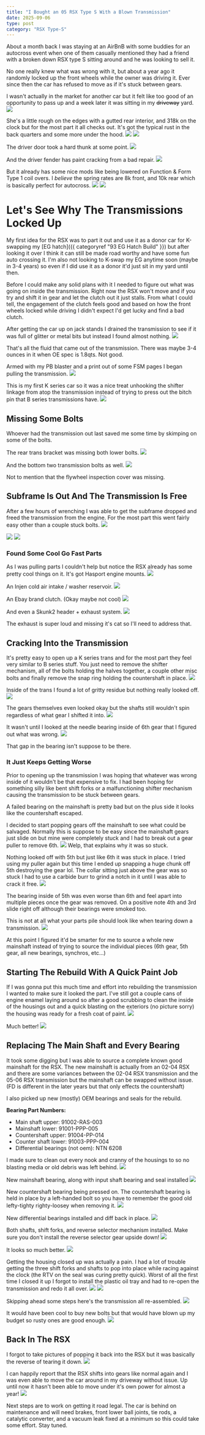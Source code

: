 ```yaml
---
title: "I Bought an 05 RSX Type S With a Blown Transmission"
date: 2025-09-06
type: post
category: "RSX Type-S"
---
```


About a month back I was staying at an AirBnB with some buddies for an autocross event when one of them casually mentioned they had a friend with a broken down RSX type S sitting around and he was looking to sell it.

No one really knew what was wrong with it, but about a year ago it randomly locked up the front wheels while the owner was driving it. Ever since then the car has refused to move as if it's stuck between gears.

I wasn't actually in the market for another car but it felt like too good of an opportunity to pass up and a week later it was sitting in my ~~driveway~~ yard.
![](./images/1a.jpg)

She's a little rough on the edges with a gutted rear interior, and 318k on the clock but for the most part it all checks out. It's got the typical rust in the back quarters and some more under the hood.
![](./images/1b.jpg)
![](./images/1c.jpg)

The driver door took a hard thunk at some point.
![](./images/1d.jpg)

And the driver fender has paint cracking from a bad repair.
![](./images/1e.jpg)

But it already has some nice mods like being lowered on Function & Form Type 1 coil overs. I _believe_ the spring rates are 8k front, and 10k rear which is basically perfect for autocross.
![](./images/1f.jpg)
![](./images/1g.jpg)

# Let's See Why The Transmissions Locked Up

My first idea for the RSX was to part it out and use it as a donor car for K-swapping my [EG hatch]({{ categoryref "93 EG Hatch Build" }}) but after looking it over I think it can still be made road worthy and have some fun auto crossing it. I'm also not looking to K-swap my EG anytime soon (maybe in 3-4 years) so even if I did use it as a donor it'd just sit in my yard until then.

Before I could make any solid plans with it I needed to figure out what was going on inside the transmission. Right now the RSX won't move and if you try and shift it in gear and let the clutch out it just stalls. From what I could tell, the engagement of the clutch feels good and based on how the front wheels locked while driving I didn't expect I'd get lucky and find a bad clutch.

After getting the car up on jack stands I drained the transmission to see if it was full of glitter or metal bits but instead I found almost nothing.
![](./images/2a.jpg)

That's all the fluid that came out of the transmission. There was maybe 3-4 ounces in it when OE spec is 1.8qts. Not good.

Armed with my PB blaster and a print out of some FSM pages I began pulling the transmission.
![](./images/2b.jpg)

This is my first K series car so it was a nice treat unhooking the shifter linkage from atop the transmission instead of trying to press out the bitch pin that B series transmissions have.
![](./images/2c.jpg)

## Missing Some Bolts

Whoever had the transmission out last saved me some time by skimping on some of the bolts.

The rear trans bracket was missing both lower bolts.
![](./images/2d.jpg)

And the bottom two transmission bolts as well.
![](./images/2e.jpg)

Not to mention that the flywheel inspection cover was missing.

## Subframe Is Out And The Transmission Is Free

After a few hours of wrenching I was able to get the subframe dropped and freed the transmission from the engine. For the most part this went fairly easy other than a couple stuck bolts.
![](./images/2g.jpg)

![](./images/2h.jpg)
![](./images/2i.jpg)

### Found Some Cool Go Fast Parts

As I was pulling parts I couldn't help but notice the RSX already has some pretty cool things on it. It's got Hasport engine mounts.
![](./images/2f.jpg)

An Injen cold air intake / washer reservoir.
![](./images/2k.jpg)

An Ebay brand clutch. (Okay maybe not cool)
![](./images/2j.jpg)

And even a Skunk2 header + exhaust system.
![](./images/2jj.jpg)

The exhaust is super loud and missing it's cat so I'll need to address that.

## Cracking Into the Transmission

It's pretty easy to open up a K series trans and for the most part they feel very similar to B series stuff. You just need to remove the shifter mechanism, all of the bolts holding the halves together, a couple other misc bolts and finally remove the snap ring holding the countershaft in place.
![](./images/3a.jpg)

Inside of the trans I found a lot of gritty residue but nothing really looked off.
![](./images/3b.jpg)

The gears themselves even looked okay but the shafts still wouldn't spin regardless of what gear I shifted it into.
![](./images/3c.jpg)

It wasn't until I looked at the needle bearing inside of 6th gear that I figured out what was wrong.
![](./images/3d.jpg)

That gap in the bearing isn't suppose to be there.

### It Just Keeps Getting Worse

Prior to opening up the transmission I was hoping that whatever was wrong inside of it wouldn't be that expensive to fix. I had been hoping for something silly like bent shift forks or a malfunctioning shifter mechanism causing the transmission to be stuck between gears.

A failed bearing on the mainshaft is pretty bad but on the plus side it looks like the countershaft escaped.

I decided to start popping gears off the mainshaft to see what could be salvaged. Normally this is suppose to be easy since the mainshaft gears just slide on but mine were completely stuck and I had to break out a gear puller to remove 6th.
![](./images/3e.jpg)
Welp, that explains why it was so stuck.

Nothing looked off with 5th but just like 6th it was stuck in place. I tried using my puller again but this time I ended up snapping a huge chunk off 5th destroying the gear lol. The collar sitting just above the gear was so stuck I had to use a carbide burr to grind a notch in it until I was able to crack it free.
![](./images/3f.jpg)

The bearing inside of 5th was even worse than 6th and feel apart into multiple pieces once the gear was removed. On a positive note 4th and 3rd slide right off although their bearings were smoked too.

This is not at all what your parts pile should look like when tearing down a transmission.
![](./images/3g.jpg)

At this point I figured it'd be smarter for me to source a whole new mainshaft instead of trying to source the individual pieces (6th gear, 5th gear, all new bearings, synchros, etc...)

## Starting The Rebuild With A Quick Paint Job

If I was gonna put this much time and effort into rebuilding the transmission I wanted to make sure it looked the part. I've still got a couple cans of engine enamel laying around so after a good scrubbing to clean the inside of the housings out and a quick blasting on the exteriors (no picture sorry) the housing was ready for a fresh coat of paint.
![](./images/3h.jpg)

Much better!
![](./images/4a.jpg)

## Replacing The Main Shaft and Every Bearing

It took some digging but I was able to source a complete known good mainshaft for the RSX. The new mainshaft is actually from an 02-04 RSX and there are some variances between the 02-04 RSX transmission and the 05-06 RSX transmission but the mainshaft can be swapped without issue. (FD is different in the later years but that only effects the countershaft)

I also picked up new (mostly) OEM bearings and seals for the rebuild.

**Bearing Part Numbers:**

- Main shaft upper: 91002-RAS-003
- Mainshaft lower: 91001-PPP-005
- Countershaft upper: 91004-PP-014
- Counter shaft lower: 91003-PPP-004
- Differential bearings (not oem): NTN 6208

I made sure to clean out every nook and cranny of the housings to so no blasting media or old debris was left behind.
![](./images/4b.jpg)

New mainshaft bearing, along with input shaft bearing and seal installed
![](./images/4c.jpg)

New countershaft bearing being pressed on. The countershaft bearing is held in place by a left-handed bolt so you have to remember the good old lefty-tighty righty-loosey when removing it.
![](./images/4d.jpg)

New differential bearings installed and diff back in place.
![](./images/4e.jpg)

Both shafts, shift forks, and reverse selector mechanism installed. Make sure you don't install the reverse selector gear upside down!
![](./images/4f.jpg)

It looks so much better.
![](./images/4g.jpg)

Getting the housing closed up was actually a pain. I had a lot of trouble getting the three shift forks and shafts to pop into place while racing against the clock (the RTV on the seal was curing pretty quick). Worst of all the first time I closed it up I forgot to install the plastic oil tray and had to re-open the transmission and redo it all over.
![](./images/4h.jpg)
![](./images/4i.jpg)

Skipping ahead some steps here's the transmission all re-assembled.
![](./images/4j.jpg)

It would have been cool to buy new bolts but that would have blown up my budget so rusty ones are good enough.
![](./images/4k.jpg)

## Back In The RSX

I forgot to take pictures of popping it back into the RSX but it was basically the reverse of tearing it down.
![](./images/5a.jpg)

I can happily report that the RSX shifts into gears like normal again and I was even able to move the car around in my driveway without issue. Up until now it hasn't been able to move under it's own power for almost a year!
![](./images/5b.jpg)

Next steps are to work on getting it road legal. The car is behind on maintenance and will need brakes, front lower ball joints, tie rods, a catalytic converter, and a vacuum leak fixed at a minimum so this could take some effort. Stay tuned.
